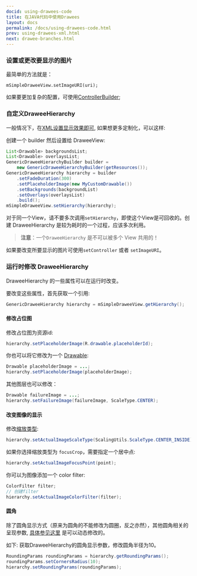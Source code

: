 ```yaml
---
docid: using-drawees-code
title: 在JAVA代码中使用Drawees
layout: docs
permalink: /docs/using-drawees-code.html
prev: using-drawees-xml.html
next: drawee-branches.html
---
```


### 设置或更改要显示的图片

最简单的方法就是：

```
mSimpleDraweeView.setImageURI(uri);
```

如果要更加复杂的配置，可使用[ControllerBuilder](using-controllerbuilder.html);

### 自定义DraweeHierarchy

一般情况下，在[XML设置显示效果即可](using-drawees-xml.html), 如果想更多定制化，可以这样:

创建一个 builder 然后设置给 DraweeView:

```java
List<Drawable> backgroundsList;
List<Drawable> overlaysList;
GenericDraweeHierarchyBuilder builder =
    new GenericDraweeHierarchyBuilder(getResources());
GenericDraweeHierarchy hierarchy = builder
    .setFadeDuration(300)
    .setPlaceholderImage(new MyCustomDrawable())
    .setBackgrounds(backgroundList)
    .setOverlays(overlaysList)
    .build();
mSimpleDraweeView.setHierarchy(hierarchy);
```

对于同一个View，请不要多次调用`setHierarchy`，即使这个View是可回收的。创建 DraweeHierarchy 是较为耗时的一个过程，应该多次利用。

> **注意**：一个`DraweeHierarchy` 是不可以被多个 View 共用的！

如果要改变所要显示的图片可使用`setController` 或者 `setImageURI`。

### 运行时修改 DraweeHierarchy

DraweeHierarchy 的一些属性可以在运行时改变。

要改变这些属性，首先获取一个引用:

```java
GenericDraweeHierarchy hierarchy = mSimpleDraweeView.getHierarchy();
```

#### <a name='change_placeholder'></a>修改占位图

修改占位图为资源id:

```java
hierarchy.setPlaceholderImage(R.drawable.placeholderId);
```

你也可以将它修改为一个 [Drawable](http://developer.android.com/reference/android/graphics/drawable/Drawable.html):

```java
Drawable placeholderImage = ...;
hierarchy.setPlaceholderImage(placeholderImage);
```

其他图层也可以修改：

```java
Drawable failureImage = ...;
hierarchy.setFailureImage(failureImage, ScaleType.CENTER);
```

#### 改变图像的显示

修改[缩放类型](scaling.html):

```java
hierarchy.setActualImageScaleType(ScalingUtils.ScaleType.CENTER_INSIDE);
```

如果你选择缩放类型为 `focusCrop`，需要指定一个居中点:

```java
hierarchy.setActualImageFocusPoint(point);
```

你可以为图像添加一个 color filter:

```java
ColorFilter filter;
// 创建filter
hierarchy.setActualImageColorFilter(filter);
```

#### 圆角

除了圆角显示方式（原来为圆角的不能修改为圆圈，反之亦然），其他圆角相关的呈现参数, [具体参见这里](rounded-corners-and-circles.html) 是可以动态修改的。

如下: 获取DraweeHierarchy的圆角显示参数，修改圆角半径为10。

```java
RoundingParams roundingParams = hierarchy.getRoundingParams();
roundingParams.setCornersRadius(10);
hierarchy.setRoundingParams(roundingParams);
```
